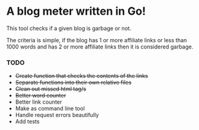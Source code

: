 # A blog meter written in Go! 

This tool checks if a given blog is garbage or not. 

The criteria is simple, if the blog has 1 or more affiliate links or less than 1000 words and has 2 or more affiliate links then it is considered garbage.

### TODO
- ~~Create function that checks the contents of the links~~
- ~~Separate functions into their own relative files~~
- ~~Clean out missed html tag/s~~
- ~~Better word counter~~
- Better link counter
- Make as command line tool
- Handle request errors beautifully
- Add tests

